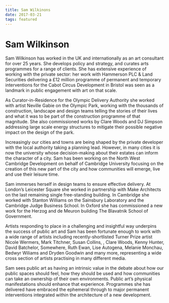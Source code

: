 ```yaml
---
title: Sam Wilkinons
date: 2017-03-21
tags: featured
---
```


# Sam Wilkinson 

Sam Wilkinson has worked in the UK and internationally as an art consultant for over 25 years. She develops policy and strategy, and curates arts programmes for a range of clients. She has extensive experience of working with the private sector: her work with Hammerson PLC & Land Securities delivering a £12 million programme of permanent and temporary interventions for the Cabot Circus Development in Bristol was seen as a landmark in public engagement with art on that scale.

As Curator-in-Residence for the Olympic Delivery Authority she worked with artist Neville Gabie on the Olympic Park, working with the thousands of construction, landscape and design teams telling the stories of their lives and what it was to be part of the construction programme of that magnitude. She also commissioned works by Clare Woods and DJ Simpson addressing large scale energy structures to mitigate their possible negative impact on the design of the park.

Increasingly our cities and towns are being shaped by the private developer with the local authority taking a planning lead. However, in many cities it is now the university whose decision-making about their estates can inform the character of a city. Sam has been working on the North West Cambridge Development on behalf of Cambridge University focusing on the creation of this new part of the city and how communities will emerge, live and use their leisure time.  

Sam immerses herself in design teams to ensure effective delivery. At London’s Leicester Square she worked in partnership with Make Architects on the last remaining single free-standing building. In Cambridge she worked with Stanton Williams on the Sainsbury Laboratory and the Cambridge Judge Business School.  In Oxford she has commissioned a new work for the Herzog and de Meuron building The Blavatnik School of Government.

Artists responding to place in a challenging and insightful way underpins the success of public art and Sam has been fortunate enough to work with a wide range of artists including recently-shortlisted Turner Prize artist Nicole Wermers, Mark Titchner, Susan Collins, , Clare Woods, Kenny Hunter, David Batchelor, Somewhere, Ruth Ewan, Lise Autogena, Melanie Monchau, Bedwyr Wiliams and Dryden Goodwin  and many more, representing a wide cross section of artists practising in many different media.

Sam sees public art as having an intrinsic value in the debate about how our public spaces should feel, how they should be used and how communities can take an ownership of their own environments. Public art’s physical manifestations should enhance that experience.  Programmes she has delivered have embraced the ephemeral through to major permanent interventions integrated within the architecture of a new development.

